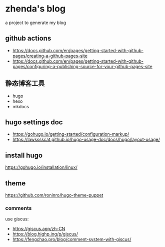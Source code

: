 # zhenda's blog

a project to generate my blog

## github actions

- <https://docs.github.com/en/pages/getting-started-with-github-pages/creating-a-github-pages-site>
- <https://docs.github.com/en/pages/getting-started-with-github-pages/configuring-a-publishing-source-for-your-github-pages-site>

## 静态博客工具

- hugo
- hexo
- mkdocs

## hugo settings doc

- https://gohugo.io/getting-started/configuration-markup/
- https://lawsssscat.github.io/hugo-usage-doc/docs/hugo/layout-usage/

## install hugo

https://gohugo.io/installation/linux/

## theme

https://github.com/roninro/hugo-theme-puppet

### comments

use giscus:
- https://giscus.app/zh-CN
- https://blog.highp.ing/p/giscus/
- https://fengchao.pro/blog/comment-system-with-giscus/

